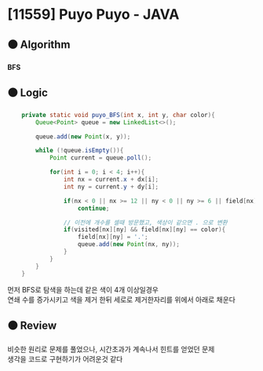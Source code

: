 # [11559] Puyo Puyo - JAVA

## :black_circle: Algorithm
**BFS**

## :black_circle: Logic

```Java
    private static void puyo_BFS(int x, int y, char color){
        Queue<Point> queue = new LinkedList<>();

        queue.add(new Point(x, y));

        while (!queue.isEmpty()){
            Point current = queue.poll();

            for(int i = 0; i < 4; i++){
                int nx = current.x + dx[i];
                int ny = current.y + dy[i];

                if(nx < 0 || nx >= 12 || ny < 0 || ny >= 6 || field[nx][ny] != color)
                    continue;

                // 이전에 개수를 셀때 방문했고, 색상이 같으면 . 으로 변환
                if(visited[nx][ny] && field[nx][ny] == color){
                    field[nx][ny] = '.';
                    queue.add(new Point(nx, ny));
                }
            }
        }
    }
```

먼저 BFS로 탐색을 하는데 같은 색이 4개 이상일경우  
연쇄 수를 증가시키고 색을 제거 한뒤 세로로 제거한자리를 위에서 아래로 채운다

## :black_circle: Review
비슷한 원리로 문제를 풀었으나, 시간초과가 계속나서 힌트를 얻었던 문제  
생각을 코드로 구현하기가 어려운것 같다